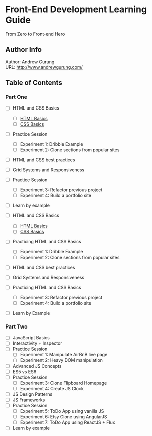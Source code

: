 # Front-End Development Learning Guide
From Zero to Front-end Hero

Author Info
-----------
Author: Andrew Gurung <br>
URL: http://www.andrewgurung.com/

Table of Contents
-----------------
### Part One

- [ ] HTML and CSS Basics
  - [ ] [HTML Basics](https://developer.mozilla.org/en-US/docs/Learn/Getting_started_with_the_web/HTML_basics)
  - [ ] [CSS Basics](https://developer.mozilla.org/en-US/docs/Learn/CSS/Introduction_to_CSS/How_CSS_works)
- [ ] Practice Session
  - [ ] Experiment 1: Dribble Example
  - [ ] Experiment 2: Clone sections from popular sites
- [ ] HTML and CSS best practices
- [ ] Grid Systems and Responsiveness
- [ ] Practice Session
  - [ ] Experiment 3: Refactor previous project
  - [ ] Experiment 4: Build a portfolio site
- [ ] Learn by example

- [ ] HTML and CSS Basics
  - [ ] [HTML Basics](https://developer.mozilla.org/en-US/docs/Learn/Getting_started_with_the_web/HTML_basics)
  - [ ] [CSS Basics](https://developer.mozilla.org/en-US/docs/Learn/CSS/Introduction_to_CSS/How_CSS_works)
- [ ] Practicing HTML and CSS Basics
  - [ ] Experiment 1: Dribble Example
  - [ ] Experiment 2: Clone sections from popular sites
- [ ] HTML and CSS best practices
- [ ] Grid Systems and Responsiveness
- [ ] Practicing HTML and CSS Basics
  - [ ] Experiment 3: Refactor previous project
  - [ ] Experiment 4: Build a portfolio site
- [ ] Learn by Example

### Part Two
- [ ] JavaScript Basics
- [ ] Interactivity + Inspector
- [ ] Practice Session
  - [ ] Experiment 1: Manipulate AirBnB live page
  - [ ] Experiment 2: Heavy DOM manipulation
- [ ] Advanced JS Concepts
- [ ] ES5 vs ES6
- [ ] Practice Session
  - [ ] Experiment 3: Clone Flipboard Homepage
  - [ ] Experiment 4: Create JS Clock
- [ ] JS Design Patterns
- [ ] JS Frameworks
- [ ] Practice Session
  - [ ] Experiment 5: ToDo App using vanilla JS
  - [ ] Experiment 6: Etsy Clone using AngularJS
  - [ ] Experiment 7: ToDo App using ReactJS + Flux
- [ ] Learn by example
